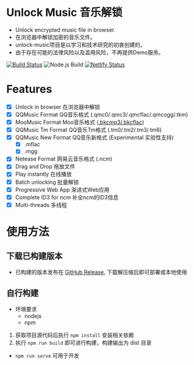 # Unlock Music 音乐解锁
- Unlock encrypted music file in browser. 
- 在浏览器中解锁加密的音乐文件。
- unlock-music项目是以学习和技术研究的初衷创建的。
- 由于存在可能的法律风险以及滥用风险，不再提供Demo服务。

[![Build Status](https://ci.ixarea.com/api/badges/ix64/unlock-music/status.svg)](https://ci.ixarea.com/ix64/unlock-music)
![Node.js Build](https://github.com/Soontao/unlock-music/workflows/Node.js%20Build/badge.svg)
[![Netlify Status](https://api.netlify.com/api/v1/badges/e86ac467-6164-4dfd-9eca-0be27e0fbb09/deploy-status)](https://unlock-music.demo.netlify.fornever.org/)

# Features
- [x] Unlock in browser 在浏览器中解锁
- [x] QQMusic Format QQ音乐格式 (.qmc0/.qmc3/.qmcflac/.qmcogg/.tkm)
- [x] MooMusic Format Moo音乐格式 ([.bkcmp3/.bkcflac](https://github.com/ix64/unlock-music/issues/11))
- [x] QQMusic Tm Format QQ音乐Tm格式 (.tm0/.tm2/.tm3/.tm6)
- [x] QQMusic New Format QQ音乐新格式 (Experimental 实验性支持)
    - [x] .mflac 
    - [x] .mgg
- [x] Netease Format 网易云音乐格式 (.ncm)
- [x] Drag and Drop 拖放文件
- [x] Play instantly 在线播放
- [x] Batch unlocking 批量解锁
- [x] Progressive Web App 渐进式Web应用
- [x] Complete ID3 for ncm 补全ncm的ID3信息
- [x] Multi-threads 多线程 

# 使用方法
## 下载已构建版本
- 已构建的版本发布在 [GitHub Release](https://github.com/ix64/unlock-music/releases/latest), 下载解压缩后即可部署或本地使用

## 自行构建
- 环境要求 
    - nodejs
    - npm
1. 获取项目源代码后执行 `npm install` 安装相关依赖
2. 执行 `npm run build` 即可进行构建，构建输出为 dist 目录
- `npm run serve` 可用于开发
